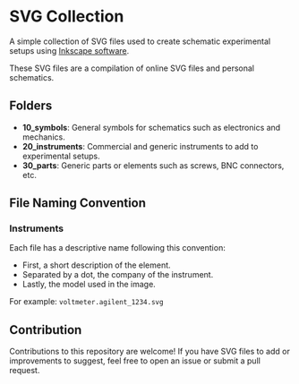 # SVG Collection
A simple collection of SVG files used to create schematic experimental setups using [Inkscape software](https://inkscape.org/).

These SVG files are a compilation of online SVG files and personal schematics.

## Folders
- **10_symbols**: General symbols for schematics such as electronics and mechanics.
- **20_instruments**: Commercial and generic instruments to add to experimental setups.
- **30_parts**: Generic parts or elements such as screws, BNC connectors, etc.

## File Naming Convention
### Instruments
Each file has a descriptive name following this convention:
- First, a short description of the element.
- Separated by a dot, the company of the instrument.
- Lastly, the model used in the image.

For example: `voltmeter.agilent_1234.svg`

## Contribution
Contributions to this repository are welcome! If you have SVG files to add or improvements to suggest, feel free to open an issue or submit a pull request.